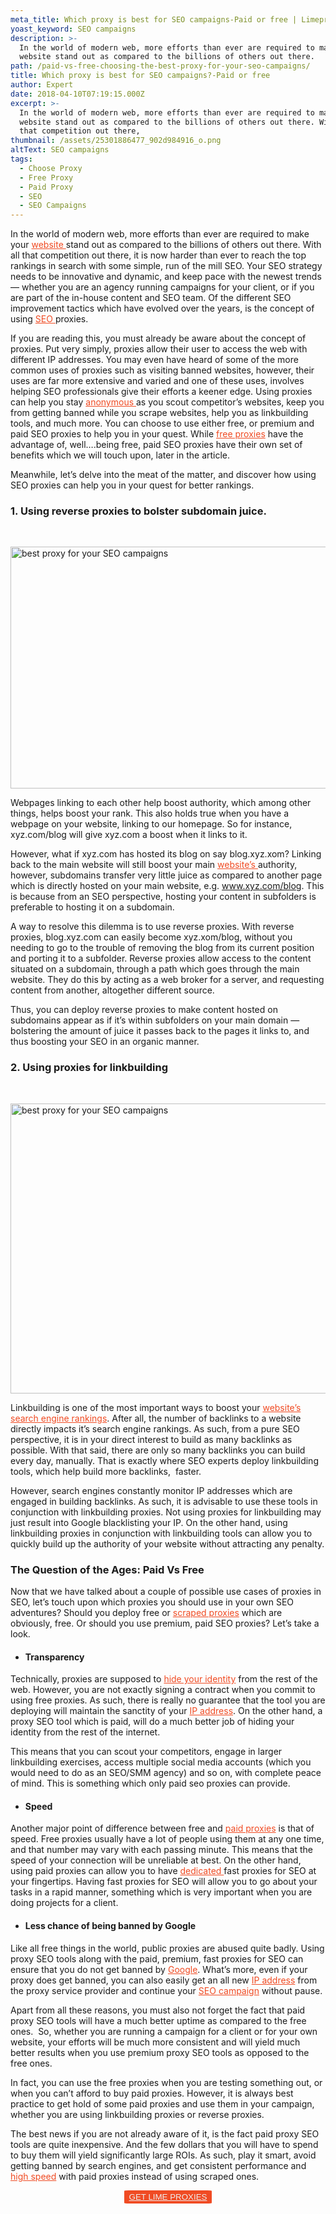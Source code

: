 ```yaml
---
meta_title: Which proxy is best for SEO campaigns-Paid or free | Limeproxies
yoast_keyword: SEO campaigns
description: >-
  In the world of modern web, more efforts than ever are required to make your
  website stand out as compared to the billions of others out there.
path: /paid-vs-free-choosing-the-best-proxy-for-your-seo-campaigns/
title: Which proxy is best for SEO campaigns?-Paid or free
author: Expert
date: 2018-04-10T07:19:15.000Z
excerpt: >-
  In the world of modern web, more efforts than ever are required to make your
  website stand out as compared to the billions of others out there. With all
  that competition out there,
thumbnail: /assets/25301886477_902d984916_o.png
altText: SEO campaigns
tags:
  - Choose Proxy
  - Free Proxy
  - Paid Proxy
  - SEO
  - SEO Campaigns
---
```

<span style="font-weight: 400;">In the world of modern web, more efforts than ever are required to make your <a style="color: #f04b23;" href="/blog/access-blocked-websites/" target="_blank" rel="noopener noreferrer">website </a>stand out as compared to the billions of others out there. With all that competition out there, it is now harder than ever to reach the top rankings in search with some simple, run of the mill SEO. Your SEO strategy needs to be innovative and dynamic, and keep pace with the newest trends &#8212; whether you are an agency running campaigns for your client, or if you are part of the in-house content and SEO team. Of the different SEO improvement tactics which have evolved over the years, is the concept of using <a style="color: #f04b23;" href="/blog/proxies-will-make-seo-journey-success/" target="_blank" rel="noopener noreferrer">SEO </a>proxies.</span>

<span style="font-weight: 400;">If you are reading this, you must already be aware about the concept of proxies. Put very simply, proxies allow their user to access the web with different IP addresses. You may even have heard of some of the more common uses of proxies such as visiting banned websites, however, their uses are far more extensive and varied and one of these uses, involves helping SEO professionals give their efforts a keener edge. Using proxies can help you stay <a style="color: #f04b23;" href="https://www.limevpn.com/how-to-search-anonymously/" target="_blank" rel="noopener noreferrer">anonymous </a>as you scout competitor’s websites, keep you from getting banned while you scrape websites, help you as</span> <span style="font-weight: 400;">linkbuilding tools,</span> <span style="font-weight: 400;">and much more. You can choose to use either free, or premium and paid SEO proxies to help you in your quest. While <a style="color: #f04b23;" href="/blog/things-need-know-choosing-free-proxies/" target="_blank" rel="noopener noreferrer">free proxies</a> have the advantage of, well….being free, paid SEO proxies have their own set of benefits which we will touch upon, later in the article. </span>

<span style="font-weight: 400;">Meanwhile, let’s delve into the meat of the matter, and discover how using SEO proxies can help you in your quest for better rankings.</span>

### **1. Using reverse proxies to bolster subdomain juice.**

&nbsp;

<img class="alignnone wp-image-1307" src="/assets/25301886477_902d984916_o.png" alt="best proxy for your SEO campaigns" width="693" height="387" />

<span style="font-weight: 400;">Webpages linking to each other help boost authority, which among other things, helps boost your rank. This also holds true when you have a webpage on your website, linking to our homepage. So for instance, xyz.com/blog will give xyz.com a boost when it links to it. </span>

<span style="font-weight: 400;">However, what if xyz.com has hosted its blog on say blog.xyz.xom? Linking back to the main website will still boost your main <a style="color: #f04b23;" href="https://www.dnfinder.com/blog/tips-tricks-host-website/" target="_blank" rel="noopener noreferrer">website’s </a>authority, however, subdomains transfer very little juice as compared to another page which is directly hosted on your main website, e.g. </span><a style="color: #f04b23;" href="http://www.xyz.com/blog"><span style="font-weight: 400;">www.xyz.com/blog</span></a><span style="font-weight: 400;">. This is because from an SEO perspective, hosting your content in subfolders is preferable to hosting it on a subdomain. </span>

<span style="font-weight: 400;">A way to resolve this dilemma is to use r</span><span style="font-weight: 400;">everse proxies</span><span style="font-weight: 400;">. With </span><span style="font-weight: 400;">reverse proxies</span><span style="font-weight: 400;">, blog.xyz.com can easily become xyz.xom/blog, without you needing to go to the trouble of removing the blog from its current position and porting it to a subfolder. </span><span style="font-weight: 400;">Reverse proxies </span><span style="font-weight: 400;">allow access to the content situated on a subdomain, through a path which goes through the main website. They do this by acting as a web broker for a server, and requesting content from another, altogether different source. </span>

<span style="font-weight: 400;">Thus, you can deploy </span><span style="font-weight: 400;">reverse proxies</span> <span style="font-weight: 400;">to make content hosted on subdomains appear as if it’s within subfolders on your main domain &#8212; bolstering the amount of juice it passes back to the pages it links to, and thus boosting your SEO in an organic manner.</span>

### **2. Using proxies for linkbuilding**

&nbsp;

<img class="alignnone wp-image-1305" src="/assets/35624654492_cab5a9e008_o.jpg" alt="best proxy for your SEO campaigns" width="697" height="464" />

<span style="font-weight: 400;">Linkbuilding is one of the most important ways to boost your <a style="color: #f04b23;" href="https://www.dnfinder.in/blog/best-seo-practices-that-will-help-your-website-rankings/" target="_blank" rel="noopener noreferrer">website’s search engine rankings</a>. After all, the number of backlinks to a website directly impacts it’s search engine rankings. As such, from a pure SEO perspective, it is in your direct interest to build as many backlinks as possible. With that said, there are only so many backlinks you can build every day, manually. That is exactly where SEO experts deploy linkbuilding tools, which help build more backlinks,  faster. </span>

<span style="font-weight: 400;">However, search engines constantly monitor IP addresses which are engaged in building backlinks. As such, it is advisable to use these tools in conjunction with </span><span style="font-weight: 400;">linkbuilding proxies. </span><span style="font-weight: 400;">Not using </span><span style="font-weight: 400;">proxies for linkbuilding</span> <span style="font-weight: 400;">may just result into Google blacklisting your IP. On the other hand, using </span><span style="font-weight: 400;">linkbuilding proxies </span><span style="font-weight: 400;">in conjunction with linkbuilding tools can allow you to quickly build up the authority of your website without attracting any penalty.</span>

### **The Question of the Ages: Paid Vs Free**

<span style="font-weight: 400;">Now that we have talked about a couple of possible use cases of proxies in SEO, let’s touch upon which proxies you should use in your own SEO adventures? Should you deploy free or <a style="color: #f04b23;" href="/blog/best-proxies-for-scrapebox/" target="_blank" rel="noopener noreferrer">scraped proxies</a> which are obviously, free. Or should you use premium, paid SEO proxies? Let’s take a look. </span>

* #### **Transparency**

<span style="font-weight: 400;">Technically, proxies are supposed to <a style="color: #f04b23;" href="/blog/the-incognito-mode-isnt-invincible/" target="_blank" rel="noopener noreferrer">hide your identity</a> from the rest of the web. However, you are not exactly signing a contract when you commit to using free proxies. As such, there is really no guarantee that the tool you are deploying will maintain the sanctity of your <a style="color: #f04b23;" href="/blog/rotate-ip-address/" target="_blank" rel="noopener noreferrer">IP address</a>. On the other hand, a </span><span style="font-weight: 400;">proxy SEO tool</span> <span style="font-weight: 400;">which is paid, will do a much better job of hiding your identity from the rest of the internet. </span>

<span style="font-weight: 400;">This means that you can scout your competitors, engage in larger linkbuilding exercises, access multiple social media accounts (which you would need to do as an SEO/SMM agency) and so on, with complete peace of mind. This is something which only paid seo proxies can provide.</span>

* #### **Speed**

<span style="font-weight: 400;">Another major point of difference between free and <a style="color: #f04b23;" href="/blog/free-proxy-vs-paid-proxy-paid-proxies-better-free-proxies/" target="_blank" rel="noopener noreferrer">paid proxies</a> is that of speed. Free proxies usually have a lot of people using them at any one time, and that number may vary with each passing minute. This means that the speed of your connection will be unreliable at best. On the other hand, using paid proxies can allow you to have <a style="color: #f04b23;" href="http://limeproxies.com/dedicated.html" target="_blank" rel="noopener noreferrer">dedicated </a></span><span style="font-weight: 400;">fast proxies for SEO </span><span style="font-weight: 400;">at your fingertips. Having </span><span style="font-weight: 400;">fast proxies for SEO</span> <span style="font-weight: 400;">will allow you to go about your tasks in a rapid manner, something which is very important when you are doing projects for a client. </span>

* #### **Less chance of being banned by Google**

<span style="font-weight: 400;">Like all free things in the world, public proxies are abused quite badly. Using </span><span style="font-weight: 400;">proxy SEO tools</span> <span style="font-weight: 400;">along with the paid, premium, </span><span style="font-weight: 400;">fast proxies for SEO</span> <span style="font-weight: 400;">can ensure that you do not get banned by <a style="color: #f04b23;" href="/blog/how-to-use-google-as-proxy-server/" target="_blank" rel="noopener noreferrer">Google</a>. What’s more, even if your proxy does get banned, you can also easily get an all new <a style="color: #f04b23;" href="https://www.limevpn.com/what-is-ipv6-address-and-why-should-you-know-about-it/" target="_blank" rel="noopener noreferrer">IP address</a> from the proxy service provider and continue your <a style="color: #f04b23;" href="https://www.limevpn.com/vpn-or-proxy-for-effective-seo/" target="_blank" rel="noopener noreferrer">SEO campaign</a> without pause. </span>

<span style="font-weight: 400;">Apart from all these reasons, you must also not forget the fact that paid </span><span style="font-weight: 400;">proxy SEO tools </span><span style="font-weight: 400;">will have a much better uptime as compared to the free ones.  So, whether you are running a campaign for a client or for your own website, your efforts will be much more consistent and will yield much better results when you use premium </span><span style="font-weight: 400;">proxy SEO tools</span> <span style="font-weight: 400;">as opposed to the free ones. </span>

<span style="font-weight: 400;">In fact, you can use the free proxies when you are testing something out, or when you can’t afford to buy paid proxies. However, it is always best practice to get hold of some paid proxies and use them in your campaign, whether you are using </span><span style="font-weight: 400;">linkbuilding proxies</span> <span style="font-weight: 400;">or </span><span style="font-weight: 400;">reverse proxies</span><span style="font-weight: 400;">. </span>

<span style="font-weight: 400;">The best news if you are not already aware of it, is the fact paid </span><span style="font-weight: 400;">proxy SEO tools</span> <span style="font-weight: 400;">are quite inexpensive. And the few dollars that you will have to spend to buy them will yield significantly large ROIs. As such, play it smart, avoid getting banned by search engines, and get consistent performance and <a style="color: #f04b23;" href="https://www.limevpn.com/improve-the-speed-of-your-vpn-connection/" target="_blank" rel="noopener noreferrer">high speed</a> with paid proxies instead of using scraped ones. </span>

<p style="text-align: center;">
  <button style="background-color: #f04b23; border-radius: 5%; border: solid 2px #f04b23;"><a style="color: #eeeeee;" href="https://limeproxies.com/pricing.php">GET LIME PROXIES</a></button>
</p>
